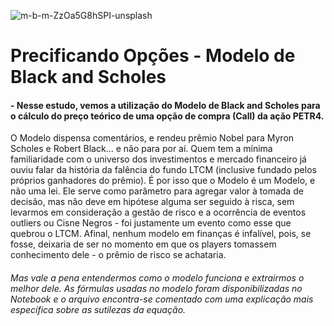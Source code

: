 ![m-b-m-ZzOa5G8hSPI-unsplash](https://user-images.githubusercontent.com/73612432/98747203-d5dc0e80-2395-11eb-92bc-06e52f55b9a5.jpg)







<h1>Precificando Opções - Modelo de Black and Scholes</h1>
<h4>- Nesse estudo, vemos a utilização do Modelo de Black and Scholes para o cálculo do preço teórico de uma opção de compra (Call) da ação PETR4.</h4>
 O Modelo dispensa comentários, e rendeu prêmio Nobel para Myron Scholes e Robert Black... e não para por aí. Quem tem a mínima familiaridade com o universo dos investimentos e mercado financeiro já ouviu falar da história da falência do fundo LTCM (inclusive fundado pelos próprios ganhadores do prêmio). É por isso que o Modelo é um Modelo, e não uma lei. Ele serve como parâmetro para agregar valor à tomada de decisão, mas não deve em hipótese alguma ser seguido à risca, sem levarmos em consideração a gestão de risco e a ocorrência de eventos outliers ou Cisne Negros - foi justamente um evento como esse que quebrou o LTCM. Afinal, nenhum modelo em finanças é infalível, pois, se fosse, deixaria de ser no momento em que os players tomassem conhecimento dele - o prêmio de risco se achataria.
<h6>Mas vale a pena entendermos como o modelo funciona e extrairmos o melhor dele. As fórmulas usadas no modelo foram disponibilizadas no Notebook e o arquivo encontra-se comentado com uma explicação mais específica sobre as sutilezas da equação.</h6>
